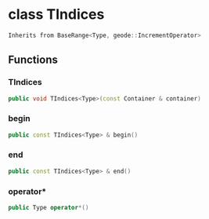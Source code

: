 # class TIndices


```cpp
Inherits from BaseRange<Type, geode::IncrementOperator>
```



## Functions

### TIndices

```cpp
public void TIndices<Type>(const Container & container)
```


### begin

```cpp
public const TIndices<Type> & begin()
```


### end

```cpp
public const TIndices<Type> & end()
```


### operator*

```cpp
public Type operator*()
```




